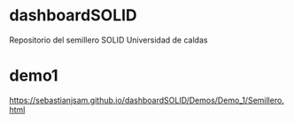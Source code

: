 # dashboardSOLID
Repositorio del semillero SOLID Universidad de caldas

# demo1
https://sebastianjsam.github.io/dashboardSOLID/Demos/Demo_1/Semillero.html
